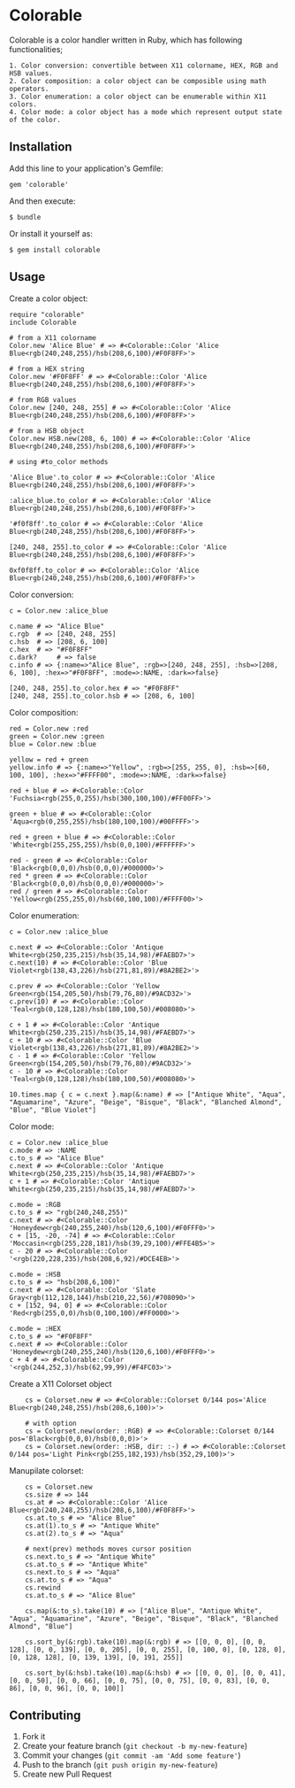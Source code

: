 # Colorable

Colorable is a color handler written in Ruby, which has following functionalities;

    1. Color conversion: convertible between X11 colorname, HEX, RGB and HSB values.
    2. Color composition: a color object can be composible using math operators.
    3. Color enumeration: a color object can be enumerable within X11 colors.
    4. Color mode: a color object has a mode which represent output state of the color.

## Installation

Add this line to your application's Gemfile:

    gem 'colorable'

And then execute:

    $ bundle

Or install it yourself as:

    $ gem install colorable

## Usage


Create a color object:

    require "colorable"
    include Colorable

    # from a X11 colorname
    Color.new 'Alice Blue' # => #<Colorable::Color 'Alice Blue<rgb(240,248,255)/hsb(208,6,100)/#F0F8FF>'>

    # from a HEX string
    Color.new '#F0F8FF' # => #<Colorable::Color 'Alice Blue<rgb(240,248,255)/hsb(208,6,100)/#F0F8FF>'>

    # from RGB values
    Color.new [240, 248, 255] # => #<Colorable::Color 'Alice Blue<rgb(240,248,255)/hsb(208,6,100)/#F0F8FF>'>

    # from a HSB object
    Color.new HSB.new(208, 6, 100) # => #<Colorable::Color 'Alice Blue<rgb(240,248,255)/hsb(208,6,100)/#F0F8FF>'>

    # using #to_color methods

    'Alice Blue'.to_color # => #<Colorable::Color 'Alice Blue<rgb(240,248,255)/hsb(208,6,100)/#F0F8FF>'>

    :alice_blue.to_color # => #<Colorable::Color 'Alice Blue<rgb(240,248,255)/hsb(208,6,100)/#F0F8FF>'>

    '#f0f8ff'.to_color # => #<Colorable::Color 'Alice Blue<rgb(240,248,255)/hsb(208,6,100)/#F0F8FF>'>

    [240, 248, 255].to_color # => #<Colorable::Color 'Alice Blue<rgb(240,248,255)/hsb(208,6,100)/#F0F8FF>'>

    0xf0f8ff.to_color # => #<Colorable::Color 'Alice Blue<rgb(240,248,255)/hsb(208,6,100)/#F0F8FF>'>


Color conversion:

    c = Color.new :alice_blue

    c.name # => "Alice Blue"
    c.rgb  # => [240, 248, 255]
    c.hsb  # => [208, 6, 100]
    c.hex  # => "#F0F8FF"
    c.dark?     # => false
    c.info # => {:name=>"Alice Blue", :rgb=>[240, 248, 255], :hsb=>[208, 6, 100], :hex=>"#F0F8FF", :mode=>:NAME, :dark=>false}

    [240, 248, 255].to_color.hex # => "#F0F8FF"
    [240, 248, 255].to_color.hsb # => [208, 6, 100]


Color composition:

    red = Color.new :red
    green = Color.new :green
    blue = Color.new :blue

    yellow = red + green
    yellow.info # => {:name=>"Yellow", :rgb=>[255, 255, 0], :hsb=>[60, 100, 100], :hex=>"#FFFF00", :mode=>:NAME, :dark=>false}

    red + blue # => #<Colorable::Color 'Fuchsia<rgb(255,0,255)/hsb(300,100,100)/#FF00FF>'>

    green + blue # => #<Colorable::Color 'Aqua<rgb(0,255,255)/hsb(180,100,100)/#00FFFF>'>

    red + green + blue # => #<Colorable::Color 'White<rgb(255,255,255)/hsb(0,0,100)/#FFFFFF>'>

    red - green # => #<Colorable::Color 'Black<rgb(0,0,0)/hsb(0,0,0)/#000000>'>
    red * green # => #<Colorable::Color 'Black<rgb(0,0,0)/hsb(0,0,0)/#000000>'>
    red / green # => #<Colorable::Color 'Yellow<rgb(255,255,0)/hsb(60,100,100)/#FFFF00>'>

Color enumeration:

    c = Color.new :alice_blue
    
    c.next # => #<Colorable::Color 'Antique White<rgb(250,235,215)/hsb(35,14,98)/#FAEBD7>'>
    c.next(10) # => #<Colorable::Color 'Blue Violet<rgb(138,43,226)/hsb(271,81,89)/#8A2BE2>'>

    c.prev # => #<Colorable::Color 'Yellow Green<rgb(154,205,50)/hsb(79,76,80)/#9ACD32>'>
    c.prev(10) # => #<Colorable::Color 'Teal<rgb(0,128,128)/hsb(180,100,50)/#008080>'>

    c + 1 # => #<Colorable::Color 'Antique White<rgb(250,235,215)/hsb(35,14,98)/#FAEBD7>'>
    c + 10 # => #<Colorable::Color 'Blue Violet<rgb(138,43,226)/hsb(271,81,89)/#8A2BE2>'>
    c - 1 # => #<Colorable::Color 'Yellow Green<rgb(154,205,50)/hsb(79,76,80)/#9ACD32>'>
    c - 10 # => #<Colorable::Color 'Teal<rgb(0,128,128)/hsb(180,100,50)/#008080>'>

    10.times.map { c = c.next }.map(&:name) # => ["Antique White", "Aqua", "Aquamarine", "Azure", "Beige", "Bisque", "Black", "Blanched Almond", "Blue", "Blue Violet"]


Color mode:

    c = Color.new :alice_blue
    c.mode # => :NAME
    c.to_s # => "Alice Blue"
    c.next # => #<Colorable::Color 'Antique White<rgb(250,235,215)/hsb(35,14,98)/#FAEBD7>'>
    c + 1 # => #<Colorable::Color 'Antique White<rgb(250,235,215)/hsb(35,14,98)/#FAEBD7>'>

    c.mode = :RGB
    c.to_s # => "rgb(240,248,255)"
    c.next # => #<Colorable::Color 'Honeydew<rgb(240,255,240)/hsb(120,6,100)/#F0FFF0>'>
    c + [15, -20, -74] # => #<Colorable::Color 'Moccasin<rgb(255,228,181)/hsb(39,29,100)/#FFE4B5>'>
    c - 20 # => #<Colorable::Color '<rgb(220,228,235)/hsb(208,6,92)/#DCE4EB>'>

    c.mode = :HSB
    c.to_s # => "hsb(208,6,100)"
    c.next # => #<Colorable::Color 'Slate Gray<rgb(112,128,144)/hsb(210,22,56)/#708090>'>
    c + [152, 94, 0] # => #<Colorable::Color 'Red<rgb(255,0,0)/hsb(0,100,100)/#FF0000>'>

    c.mode = :HEX
    c.to_s # => "#F0F8FF"
    c.next # => #<Colorable::Color 'Honeydew<rgb(240,255,240)/hsb(120,6,100)/#F0FFF0>'>
    c + 4 # => #<Colorable::Color '<rgb(244,252,3)/hsb(62,99,99)/#F4FC03>'>

Create a X11 Colorset object

        cs = Colorset.new # => #<Colorable::Colorset 0/144 pos='Alice Blue<rgb(240,248,255)/hsb(208,6,100)>'>

        # with option
        cs = Colorset.new(order: :RGB) # => #<Colorable::Colorset 0/144 pos='Black<rgb(0,0,0)/hsb(0,0,0)>'>
        cs = Colorset.new(order: :HSB, dir: :-) # => #<Colorable::Colorset 0/144 pos='Light Pink<rgb(255,182,193)/hsb(352,29,100)>'>


Manupilate colorset:

        cs = Colorset.new
        cs.size # => 144
        cs.at # => #<Colorable::Color 'Alice Blue<rgb(240,248,255)/hsb(208,6,100)/#F0F8FF>'>
        cs.at.to_s # => "Alice Blue"
        cs.at(1).to_s # => "Antique White"
        cs.at(2).to_s # => "Aqua"

        # next(prev) methods moves cursor position
        cs.next.to_s # => "Antique White"
        cs.at.to_s # => "Antique White"
        cs.next.to_s # => "Aqua"
        cs.at.to_s # => "Aqua"
        cs.rewind
        cs.at.to_s # => "Alice Blue"

        cs.map(&:to_s).take(10) # => ["Alice Blue", "Antique White", "Aqua", "Aquamarine", "Azure", "Beige", "Bisque", "Black", "Blanched Almond", "Blue"]

        cs.sort_by(&:rgb).take(10).map(&:rgb) # => [[0, 0, 0], [0, 0, 128], [0, 0, 139], [0, 0, 205], [0, 0, 255], [0, 100, 0], [0, 128, 0], [0, 128, 128], [0, 139, 139], [0, 191, 255]]

        cs.sort_by(&:hsb).take(10).map(&:hsb) # => [[0, 0, 0], [0, 0, 41], [0, 0, 50], [0, 0, 66], [0, 0, 75], [0, 0, 75], [0, 0, 83], [0, 0, 86], [0, 0, 96], [0, 0, 100]]



## Contributing

1. Fork it
2. Create your feature branch (`git checkout -b my-new-feature`)
3. Commit your changes (`git commit -am 'Add some feature'`)
4. Push to the branch (`git push origin my-new-feature`)
5. Create new Pull Request
